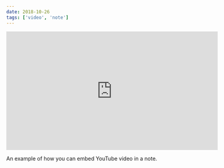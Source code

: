 ```yaml
---
date: 2018-10-26
tags: ['video', 'note']
---
```


<iframe
  width="560"
  height="315"
  src="https://www.youtube.com/embed/dpw9EHDh2bM"
  frameborder="0"
></iframe>

An example of how you can embed YouTube video in a note.
